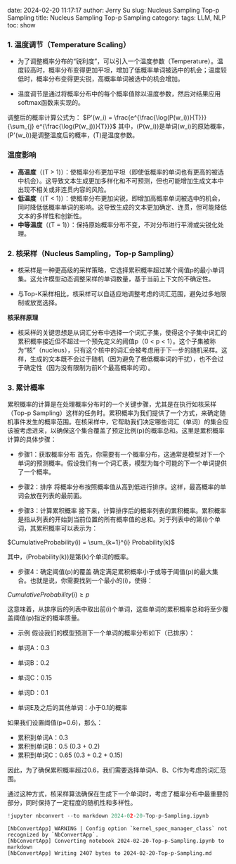 date: 2024-02-20 11:17:17
author: Jerry Su
slug: Nucleus Sampling Top-p Sampling
title: Nucleus Sampling Top-p Sampling
category: 
tags: LLM, NLP
toc: show

### 1. 温度调节（Temperature Scaling）

- 为了调整概率分布的“锐利度”，可以引入一个温度参数（Temperature）。温度较高时，概率分布变得更加平坦，增加了低概率单词被选中的机会；温度较低时，概率分布变得更尖锐，高概率单词被选中的机会增加。

- 温度调节是通过将概率分布中的每个概率值除以温度参数，然后对结果应用softmax函数来实现的。


调整后的概率计算公式为：
$P'(w_i) = \frac{e^{\frac{\log(P(w_i))}{T}}}{\sum_{j} e^{\frac{\log(P(w_j))}{T}}}$
其中，\(P(w_i)\)是单词\(w_i\)的原始概率，\(P'(w_i)\)是调整温度后的概率，\(T\)是温度参数。

### 温度影响
- **高温度**（\(T > 1\)）：使概率分布更加平坦（即使低概率的单词也有更高的被选中机会）。这导致文本生成更加多样化和不可预测，但也可能增加生成文本中出现不相关或非连贯内容的风险。
- **低温度**（\(T < 1\)）：使概率分布更加尖锐，即增加高概率单词被选中的机会，同时降低低概率单词的影响。这导致生成的文本更加确定、连贯，但可能降低文本的多样性和创新性。
- **中等温度**（\(T = 1\)）：保持原始概率分布不变，不对分布进行平滑或尖锐化处理。


### 2. 核采样（Nucleus Sampling，Top-p Sampling）

- 核采样是一种更高级的采样策略，它选择累积概率超过某个阈值p的最小单词集。这允许模型动态调整采样的单词数量，基于当前上下文的不确定性。

- 与Top-K采样相比，核采样可以自适应地调整考虑的词汇范围，避免过多地限制或放宽选择。

**核采样原理**

- 核采样的关键思想是从词汇分布中选择一个词汇子集，使得这个子集中词汇的累积概率接近但不超过一个预先定义的阈值p（0 < p < 1）。这个子集被称为“核”（nucleus），只有这个核中的词汇会被考虑用于下一步的随机采样。这样，生成的文本既不会过于随机（因为避免了极低概率词的干扰），也不会过于确定性（因为没有限制为前K个最高概率的词）。

### 3. 累计概率

累积概率的计算是在处理概率分布时的一个关键步骤，尤其是在执行如核采样（Top-p Sampling）这样的任务时。累积概率为我们提供了一个方式，来确定随机事件发生的概率范围。在核采样中，它帮助我们决定哪些词汇（单词）的集合应该被考虑进来，以确保这个集合覆盖了预定比例\(p\)的概率总和。这里是累积概率计算的具体步骤：

- 步骤1：获取概率分布
首先，你需要有一个概率分布，这通常是模型对下一个单词的预测概率。假设我们有一个词汇表，模型为每个可能的下一个单词提供了一个概率。

- 步骤2：排序
将概率分布按照概率值从高到低进行排序。这样，最高概率的单词会放在列表的最前面。

- 步骤3：计算累积概率
接下来，计算排序后的概率列表的累积概率。累积概率是指从列表的开始到当前位置的所有概率值的总和。对于列表中的第\(i\)个单词，其累积概率可以表示为：

$CumulativeProbability(i) = \sum_{k=1}^{i} Probability(k)$

其中，\(Probability(k)\)是第\(k\)个单词的概率。

- 步骤4：确定阈值\(p\)的覆盖
确定满足累积概率小于或等于阈值\(p\)的最大集合。也就是说，你需要找到一个最小的\(i\)，使得：

$CumulativeProbability(i) \geq p$

这意味着，从排序后的列表中取出前\(i\)个单词，这些单词的累积概率总和将至少覆盖阈值\(p\)指定的概率质量。

- 示例
假设我们的模型预测下一个单词的概率分布如下（已排序）：

- 单词A：0.3
- 单词B：0.2
- 单词C：0.15
- 单词D：0.1
- 单词E及之后的其他单词：小于0.1的概率

如果我们设置阈值\(p=0.6\)，那么：

- 累积到单词A：0.3
- 累积到单词B：0.5 (0.3 + 0.2)
- 累积到单词C：0.65 (0.3 + 0.2 + 0.15)

因此，为了确保累积概率超过0.6，我们需要选择单词A、B、C作为考虑的词汇范围。

通过这种方式，核采样算法确保在生成下一个单词时，考虑了概率分布中最重要的部分，同时保持了一定程度的随机性和多样性。


```python
!jupyter nbconvert --to markdown 2024-02-20-Top-p-Sampling.ipynb
```

    [NbConvertApp] WARNING | Config option `kernel_spec_manager_class` not recognized by `NbConvertApp`.
    [NbConvertApp] Converting notebook 2024-02-20-Top-p-Sampling.ipynb to markdown
    [NbConvertApp] Writing 2407 bytes to 2024-02-20-Top-p-Sampling.md



```python

```
